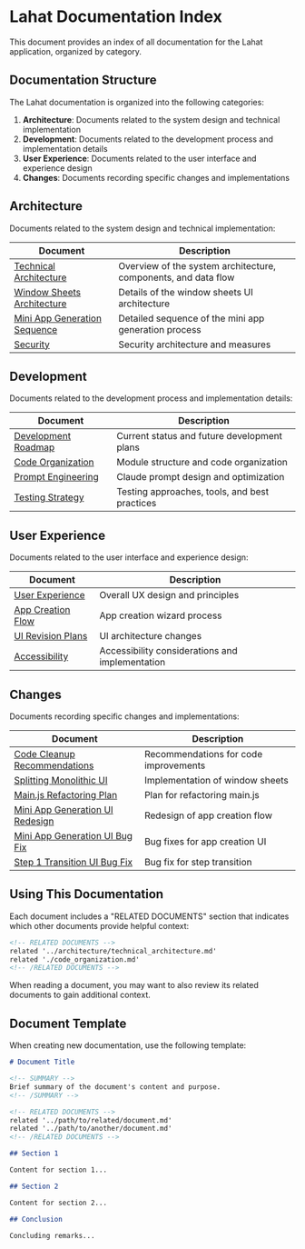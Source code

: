 # Lahat Documentation Index

<!-- SUMMARY -->
This document provides an index of all documentation for the Lahat application, organized by category.
<!-- /SUMMARY -->

## Documentation Structure

The Lahat documentation is organized into the following categories:

1. **Architecture**: Documents related to the system design and technical implementation
2. **Development**: Documents related to the development process and implementation details
3. **User Experience**: Documents related to the user interface and experience design
4. **Changes**: Documents recording specific changes and implementations

## Architecture

Documents related to the system design and technical implementation:

| Document | Description |
|----------|-------------|
| [Technical Architecture](architecture/technical_architecture.md) | Overview of the system architecture, components, and data flow |
| [Window Sheets Architecture](architecture/window_sheets_architecture.md) | Details of the window sheets UI architecture |
| [Mini App Generation Sequence](architecture/mini_app_generation_sequence.md) | Detailed sequence of the mini app generation process |
| [Security](architecture/security.md) | Security architecture and measures |

## Development

Documents related to the development process and implementation details:

| Document | Description |
|----------|-------------|
| [Development Roadmap](development/development_roadmap.md) | Current status and future development plans |
| [Code Organization](development/code_organization.md) | Module structure and code organization |
| [Prompt Engineering](development/prompt_engineering.md) | Claude prompt design and optimization |
| [Testing Strategy](development/testing_strategy.md) | Testing approaches, tools, and best practices |

## User Experience

Documents related to the user interface and experience design:

| Document | Description |
|----------|-------------|
| [User Experience](user_experience/user_experience.md) | Overall UX design and principles |
| [App Creation Flow](user_experience/app_creation_flow.md) | App creation wizard process |
| [UI Revision Plans](user_experience/ui_revision_plans.md) | UI architecture changes |
| [Accessibility](user_experience/accessibility.md) | Accessibility considerations and implementation |

## Changes

Documents recording specific changes and implementations:

| Document | Description |
|----------|-------------|
| [Code Cleanup Recommendations](changes/20250228-code-cleanup-recommendations.md) | Recommendations for code improvements |
| [Splitting Monolithic UI](changes/20250228-splitting-monolithic-ui.md) | Implementation of window sheets |
| [Main.js Refactoring Plan](changes/20250301-main-js-refactoring-plan.md) | Plan for refactoring main.js |
| [Mini App Generation UI Redesign](changes/20250302-mini-app-generation-ui-redesign.md) | Redesign of app creation flow |
| [Mini App Generation UI Bug Fix](changes/20250303-mini-app-generation-ui-bug-fix.md) | Bug fixes for app creation UI |
| [Step 1 Transition UI Bug Fix](changes/20250304-step1-transition-ui-bug-fix.md) | Bug fix for step transition |

## Using This Documentation

Each document includes a "RELATED DOCUMENTS" section that indicates which other documents provide helpful context:

```markdown
<!-- RELATED DOCUMENTS -->
related '../architecture/technical_architecture.md'
related './code_organization.md'
<!-- /RELATED DOCUMENTS -->
```

When reading a document, you may want to also review its related documents to gain additional context.

## Document Template

When creating new documentation, use the following template:

```markdown
# Document Title

<!-- SUMMARY -->
Brief summary of the document's content and purpose.
<!-- /SUMMARY -->

<!-- RELATED DOCUMENTS -->
related '../path/to/related/document.md'
related '../path/to/another/document.md'
<!-- /RELATED DOCUMENTS -->

## Section 1

Content for section 1...

## Section 2

Content for section 2...

## Conclusion

Concluding remarks...
